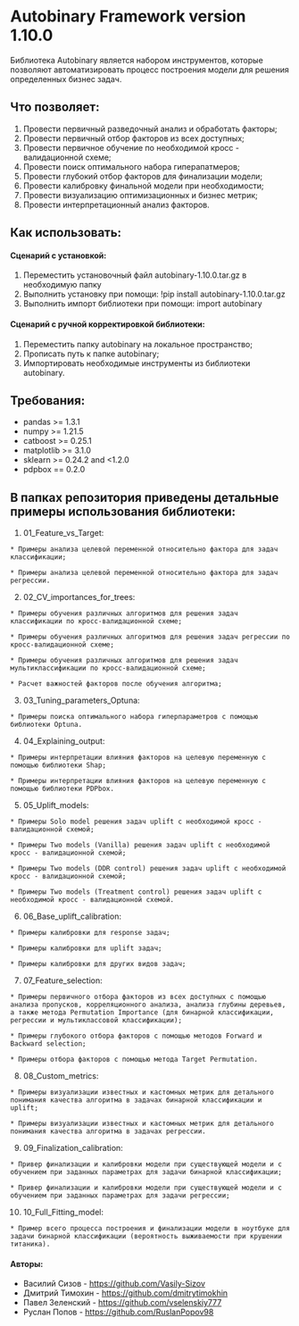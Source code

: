 # Autobinary Framework version 1.10.0

Библиотека Autobinary является набором инструментов, которые позволяют автоматизировать процесс построения модели для решения определенных бизнес задач.

## Что позволяет:

  1. Провести первичный разведочный анализ и обработать факторы;
  2. Провести первичный отбор факторов из всех доступных;
  3. Провести первичное обучение по необходимой кросс - валидационной схеме;
  4. Провести поиск оптимального набора гиперапатмеров;
  5. Провести глубокий отбор факторов для финализации модели;
  6. Провести калибровку финальной модели при необходимости;
  7. Провести визуализацию оптимизационных и бизнес метрик;
  8. Провести интерпретационный анализ факторов.

## Как использовать:

#### Сценарий с установкой:
  1. Переместить установочный файл autobinary-1.10.0.tar.gz в необходимую папку
  2. Выполнить установку при помощи: !pip install autobinary-1.10.0.tar.gz
  3. Выполнить импорт библиотеки при помощи: import autobinary


#### Сценарий с ручной корректировкой библиотеки:
  1. Переместить папку autobinary на локальное пространство;
  2. Прописать путь к папке autobinary;
  3. Импортировать необходимые инструменты из библиотеки autobinary.

## Требования:

  * pandas >= 1.3.1
  * numpy >= 1.21.5 
  * catboost >= 0.25.1
  * matplotlib >= 3.1.0
  * sklearn >= 0.24.2 and <1.2.0
  * pdpbox == 0.2.0

## В папках репозитория приведены детальные примеры использования библиотеки:

  1. 01_Feature_vs_Target:

    * Примеры анализа целевой переменной относительно фактора для задач классификации;

    * Примеры анализа целевой переменной относительно фактора для задач регрессии.

  2. 02_CV_importances_for_trees:

    * Примеры обучения различных алгоритмов для решения задач классификации по кросс-валидационной схеме;
    
    * Примеры обучения различных алгоритмов для решения задач регрессии по кросс-валидационной схеме;
    
    * Примеры обучения различных алгоритмов для решения задач мультиклассификации по кросс-валидационной схеме;

    * Расчет важностей факторов после обучения алгоритма;

  3. 03_Tuning_parameters_Optuna:

    * Примеры поиска оптимального набора гиперпараметров с помощью библиотеки Optuna.
    
  4. 04_Explaining_output:
  
    * Примеры интерпретации влияния факторов на целевую переменную с помощью библиотеки Shap;
    
    * Примеры интерпретации влияния факторов на целевую переменную с помощью библиотеки PDPbox.
    
  5. 05_Uplift_models:
  
    * Примеры Solo model решения задач uplift с необходимой кросс - валидационной схемой;
    
    * Примеры Two models (Vanilla) решения задач uplift с необходимой кросс - валидационной схемой;
    
    * Примеры Two models (DDR control) решения задач uplift с необходимой кросс - валидационной схемой;
    
    * Примеры Two models (Treatment control) решения задач uplift с необходимой кросс - валидационной схемой.
    
  6. 06_Base_uplift_calibration:
  
    * Примеры калибровки для response задач;
    
    * Примеры калибровки для uplift задач;
    
    * Примеры калибровки для других видов задач;

  7. 07_Feature_selection:

    * Примеры первичного отбора факторов из всех доступных с помощью анализа пропусков, корреляционного анализа, анализа глубины деревьев, а также метода Permutation Importance (для бинарной классификации, регрессии и мультиклассовой классификации);
    
    * Примеры глубокого отбора факторов с помощью методов Forward и Backward selection;

    * Примеры отбора факторов с помощью метода Target Permutation.

  8. 08_Custom_metrics:

    * Примеры визуализации известных и кастомных метрик для детального понимания качества алгоритма в задачах бинарной классификации и uplift;

    * Примеры визуализации известных и кастомных метрик для детального понимания качества алгоритма в задачах регрессии.

  9. 09_Finalization_calibration:

    * Привер финализации и калибровки модели при существующей модели и с обучением при заданных параметрах для задачи бинарной классификации;
    
    * Привер финализации и калибровки модели при существующей модели и с обучением при заданных параметрах для задачи регрессии;

  10. 10_Full_Fitting_model:

    * Пример всего процесса построения и финализации модели в ноутбуке для задачи бинарной классификации (вероятность выживаемости при крушении титаника).


#### Авторы:
* Василий Сизов - https://github.com/Vasily-Sizov
* Дмитрий Тимохин - https://github.com/dmitrytimokhin
* Павел Зеленский - https://github.com/vselenskiy777
* Руслан Попов - https://github.com/RuslanPopov98
